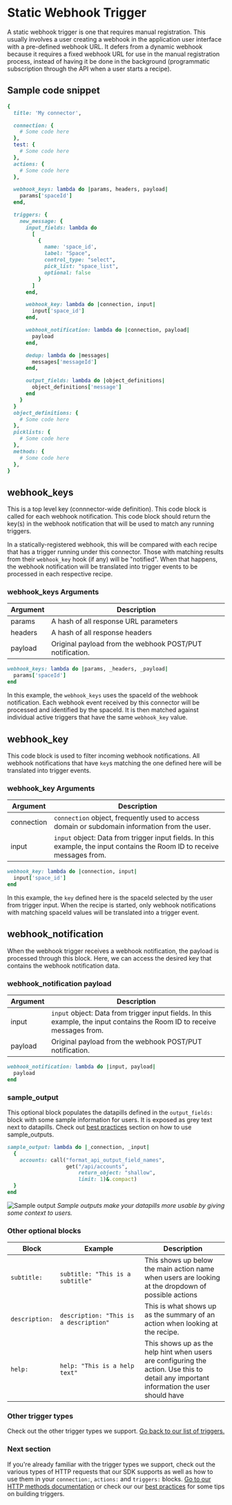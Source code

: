 # Static Webhook Trigger
A static webhook trigger is one that requires manual registration. This usually involves a user creating a webhook in the application user interface with a pre-defined webhook URL. It defers from a dynamic webhook because it requires a fixed webhook URL for use in the manual registration process, instead of having it be done in the background (programmatic subscription through the API when a user starts a recipe).

## Sample code snippet
```ruby
{
  title: 'My connector',

  connection: {
    # Some code here
  },
  test: {
    # Some code here
  },
  actions: {
    # Some code here
  },

  webhook_keys: lambda do |params, headers, payload|
    params['spaceId']
  end,

  triggers: {
    new_message: {
      input_fields: lambda do
        [
          {
            name: 'space_id',
            label: "Space",
            control_type: "select",
            pick_list: "space_list",
            optional: false
          }
        ]
      end,

      webhook_key: lambda do |connection, input|
        input['space_id']
      end,

      webhook_notification: lambda do |connection, payload|
        payload
      end,

      dedup: lambda do |messages|
        messages['messageId']
      end,

      output_fields: lambda do |object_definitions|
        object_definitions['message']
      end
    }
  }
  object_definitions: {
    # Some code here
  },
  picklists: {
    # Some code here
  },
  methods: {
    # Some code here
  },
}
```

## webhook_keys
This is a top level key (connnector-wide definition). This code block is called for each webhook notification. This code block should return the key(s) in the webhook notification that will be used to match any running triggers.

In a statically-registered webhook, this will be compared with each recipe that has a trigger running under this connector.
Those with matching results from their `webhook_key` hook (if any) will be "notified". When that happens, the webhook notification will be translated into trigger events to be processed in each respective recipe.

### webhook_keys Arguments
| Argument | Description |
| -- | ----- |
| params | A hash of all response URL parameters |
| headers | A hash of all response headers |
| payload | Original payload from the webhook POST/PUT notification. |

```ruby
webhook_keys: lambda do |params, _headers, _payload|
  params['spaceId']
end
```

In this example, the `webhook_keys` uses the spaceId of the webhook notification. Each webhook event received by this connector will be processed and identified by the spaceId. It is then matched against individual active triggers that have the same `webhook_key` value.

## webhook_key
This code block is used to filter incoming webhook notifications. All webhook notifications that have `key`s matching the one defined here will be translated into trigger events.

### webhook_key Arguments
| Argument | Description |
| -- | ----- |
| connection | `connection` object, frequently used to access domain or subdomain information from the user. |
| input | `input` object: Data from trigger input fields. In this example, the input contains the Room ID to receive messages from. |

```ruby
webhook_key: lambda do |connection, input|
  input['space_id']
end
```

In this example, the `key` defined here is the spaceId selected by the user from trigger input. When the recipe is started, only webhook notifications with matching spaceId values will be translated into a trigger event.

## webhook_notification
When the webhook trigger receives a webhook notification, the payload is processed through this block. Here, we can access the desired key that contains the webhook notification data.

### webhook_notification payload
| Argument | Description |
| -- | ----- |
| input | `input` object: Data from trigger input fields. In this example, the input contains the Room ID to receive messages from. |
| payload | Original payload from the webhook POST/PUT notification. |

```ruby
webhook_notification: lambda do |input, payload|
  payload
end
```

### sample_output
This optional block populates the datapills defined in the `output_fields:` block with some sample information for users. It is exposed as grey text next to datapills. Check out [best practices](/developing-connectors/sdk-2/best-practices.md) section on how to use sample_outputs.

```ruby
sample_output: lambda do |_connection, _input|
  {
    accounts: call("format_api_output_field_names",
                   get("/api/accounts",
                       return_object: "shallow",
                       limit: 1)&.compact)
  }
end
```

![Sample output](/assets/images/sdk/sample_output_sample.png)
*Sample outputs make your datapills more usable by giving some context to users.*

### Other optional blocks
<table class="unchanged rich-diff-level-one">
  <thead>
    <tr>
        <th width='10%'>Block</th>
        <th width='45%' >Example</th>        
        <th width='45%'>Description</th>
    </tr>
  </thead>
  <tbody>
    <tr>
      <td><code>subtitle:</code></td>
      <td><code>subtitle: "This is a subtitle"</code></td>
      <td>This shows up below the main action name when users are looking at the dropdown of possible actions</td>
    </tr>
    <tr>
      <td><code>description:</code></td>
      <td><code>description: "This is a description"</code></td>
      <td>This is what shows up as the summary of an action when looking at the recipe.</td>
    </tr>
    <tr>
      <td><code>help:</code></td>
      <td><code>help: "This is a help text"</code></td>
      <td>This shows up as the help hint when users are configuring the action. Use this to detail any important information the user should have</td>
    </tr>  
  </tbody>
</table>

### Other trigger types
Check out the other trigger types we support. [Go back to our list of triggers.](/developing-connectors/sdk-2/trigger.md)

### Next section
If you're already familiar with the trigger types we support, check out the various types of HTTP requests that our SDK supports as well as how to use them in your `connection:`, `actions:` and `triggers:` blocks. [Go to our HTTP methods documentation](/developing-connectors/sdk-2/http-requests-and-response-handling.md) or check our our [best practices](/developing-connectors/sdk-2/best-practices.md) for some tips on building triggers.

